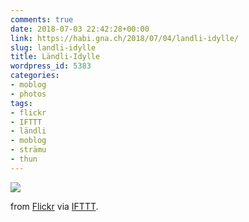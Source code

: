 ```yaml
---
comments: true
date: 2018-07-03 22:42:28+00:00
link: https://habi.gna.ch/2018/07/04/landli-idylle/
slug: landli-idylle
title: Ländli-Idylle
wordpress_id: 5383
categories:
- moblog
- photos
tags:
- flickr
- IFTTT
- ländli
- moblog
- strämu
- thun
---
```


![](https://static.flickr.com/920/29308655768_ab42c79fa3_b.jpg)

from [Flickr](https://flic.kr/p/LDUwgb) via [IFTTT](https://ifttt.com/?ref=da&site=wordpress).
